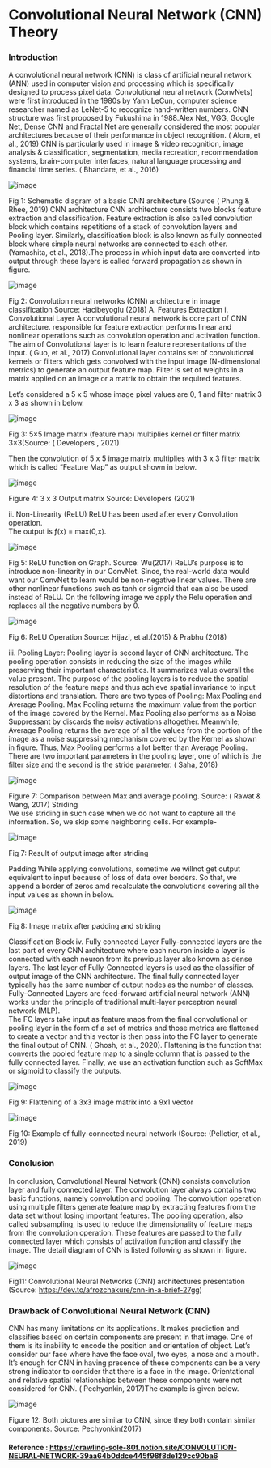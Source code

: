 # Convolutional Neural Network (CNN) Theory 


### Introduction 
A convolutional neural network (CNN) is class of artificial neural network (ANN) used in computer vision and processing which is specifically designed to process pixel data. Convolutional neural network (ConvNets) were first introduced in the 1980s by Yann LeCun, computer science researcher named as LeNet-5 to recognize hand-written numbers. CNN structure was first proposed by Fukushima in 1988.Alex Net, VGG, Google Net, Dense CNN and Fractal Net are generally considered the most popular architectures because of their performance in object recognition. ( Alom, et al., 2019) 
CNN is particularly used in image & video recognition, image analysis & classification, segmentation, media recreation, recommendation systems, brain-computer interfaces, natural language processing and financial time series.  ( Bhandare, et al., 2016) 

![image](https://github.com/Hem5555/Computer-Vision-internship-Projects-2021/assets/121716939/0050c965-1a13-4060-b908-5f6feee47abd)


Fig 1: Schematic diagram of a basic CNN architecture (Source ( Phung & Rhee, 2019) 
CNN architecture 
CNN architecture consists two blocks feature extraction and classification. Feature extraction is also called convolution block which contains repetitions of a stack of convolution layers and Pooling layer. Similarly, classification block is also known as fully connected block where simple neural networks are connected to each other. (Yamashita, et al., 2018).The process in which input data are converted into output through these layers is called forward propagation as shown in figure. 


![image](https://github.com/Hem5555/Computer-Vision-internship-Projects-2021/assets/121716939/e524ed4a-b0b2-4e17-bd8d-094a8215e76d)


Fig 2:  Convolution neural networks (CNN) architecture in image classification 
                                       Source:  Hacibeyoglu (2018) 
A. Features Extraction 
	i. 	Convolutional Layer 
A convolutional neural network is core part of CNN architecture. responsible for feature extraction performs linear and nonlinear operations such as convolution operation and activation function. The aim of Convolutional layer is to learn feature representations of the input. ( Guo, et al., 2017) Convolutional layer contains set of convolutional kernels or filters which gets convolved with the input image (N-dimensional metrics) to generate an output feature map. Filter is set of weights in a matrix applied on an image  or a matrix to obtain the required features. 
 
Let’s considered a 5 x 5 whose image pixel values are 0, 1 and filter matrix 3 x 3 as shown in below. 


![image](https://github.com/Hem5555/Computer-Vision-internship-Projects-2021/assets/121716939/adac4c72-54a7-4dc4-b957-5ea7ff0b98ad)


Fig 3: 5×5 Image matrix (feature map) multiplies kernel or filter matrix 3×3(Source: ( Developers , 2021) 
 
Then the convolution of 5 x 5 image matrix multiplies with 3 x 3 filter matrix which is called “Feature Map” as output shown in below. 


![image](https://github.com/Hem5555/Computer-Vision-internship-Projects-2021/assets/121716939/d979e235-a436-450f-b369-2f280a412356)


 Figure 4: 3 x 3 Output matrix Source: Developers (2021)      
 
ii. 	Non-Linearity (ReLU) 
ReLU has been used after every Convolution operation.  
The output is ƒ(x) = max(0,x).  


![image](https://github.com/Hem5555/Computer-Vision-internship-Projects-2021/assets/121716939/b0626fe5-35ea-4a4c-84bc-1abd1537d3f8)


Fig 5: ReLU function on Graph.  Source: Wu(2017) 
ReLU’s purpose is to introduce non-linearity in our ConvNet. Since, the real-world data would want our ConvNet to learn would be non-negative linear values. There are other nonlinear functions such as tanh or sigmoid that can also be used instead of ReLU. 
On the following image we apply the Relu operation and replaces all the negative numbers by  0. 


![image](https://github.com/Hem5555/Computer-Vision-internship-Projects-2021/assets/121716939/5d84dee5-fb44-45a9-aaad-c8559b4a82e8)

 Fig 6: ReLU Operation Source:   Hijazi, et al.(2015) & Prabhu (2018) 
 
iii. 	Pooling Layer: 
Pooling layer is second layer of CNN architecture. The pooling operation consists in reducing the size of the images while preserving their important characteristics. It summarizes value overall the value present. The purpose of the pooling layers is to reduce the spatial resolution of the feature maps and thus achieve spatial invariance to input distortions and translation. 
There are two types of Pooling: Max Pooling and Average Pooling. Max Pooling returns the maximum value from the portion of the image covered by the Kernel. Max Pooling also performs as a Noise Suppressant by discards the noisy activations altogether. Meanwhile; Average Pooling returns the average of all the values from the portion of the image as a noise suppressing mechanism covered by the Kernel as shown in figure. Thus, Max Pooling performs a lot better than Average Pooling. There are two important parameters in the pooling layer, one of which is the filter size and the second is the stride parameter.    ( Saha, 2018) 
 
 
![image](https://github.com/Hem5555/Computer-Vision-internship-Projects-2021/assets/121716939/35b9dd51-8b89-4b90-a148-fb5583d8b0ab)

Figure 7: Comparison between Max and average pooling. Source:  ( Rawat & Wang, 2017)  Striding  
We use striding in such case when we do not want to capture all the information. So, we skip some neighboring cells. For example- 



![image](https://github.com/Hem5555/Computer-Vision-internship-Projects-2021/assets/121716939/e520c1fa-fcfd-4fec-b71f-8a628cf3ee22)


Fig 7: Result of output image after striding  

Padding 
While applying convolutions, sometime we willnot get output equivalent to input because of loss of data over borders. So that, we append a border of zeros amd recalculate the convolutions covering all the input values as shown in below. 


![image](https://github.com/Hem5555/Computer-Vision-internship-Projects-2021/assets/121716939/c6778091-59e9-420d-ba12-343a1bbdbca1)


Fig 8: Image matrix after padding and striding 
 
 
Classification Block iv. 	Fully connected Layer 
Fully-connected layers are the last part of every CNN architecture where each neuron inside a layer is connected with each neuron from its previous layer also known as dense layers. The last layer of Fully-Connected layers is used as the classifier of output image of the CNN architecture. The final fully connected layer typically has the same number of output nodes as the number of classes. Fully-Connected Layers are feed-forward artificial neural network (ANN) works under the principle of traditional multi-layer perceptron neural network (MLP).  
The FC layers take input as feature maps from the final convolutional or pooling layer in the form of a set of metrics and those metrics are flattened to create a vector and this vector is then pass into the FC layer to generate the final output of CNN. ( Ghosh, et al., 2020). Flattening is the function that converts the pooled feature map to a single column that is passed to the fully connected layer. Finally, we use an activation function such as SoftMax or sigmoid to classify the outputs. 

![image](https://github.com/Hem5555/Computer-Vision-internship-Projects-2021/assets/121716939/f65d4978-bb5a-40cc-91ea-1d2763c668cd)


Fig 9: Flattening of a 3x3 image matrix into a 9x1 vector 

![image](https://github.com/Hem5555/Computer-Vision-internship-Projects-2021/assets/121716939/8ecd77bc-f0e4-47d0-8f8e-44e7ec0a9ef9)


Fig 10: Example of fully-connected neural network (Source: (Pelletier, et al., 2019) 

### Conclusion 

In conclusion, Convolutional Neural Network (CNN) consists convolution layer and fully connected layer. The convolution layer always contains two basic functions, namely convolution and pooling. The convolution operation using multiple filters generate feature map by extracting features from the data set without losing important features. The pooling operation, also called subsampling, is used to reduce the dimensionality of feature maps from the convolution operation. These features are passed to the fully connected layer which consists of activation function and classify the image. The detail diagram of CNN is listed following as shown in figure. 

![image](https://github.com/Hem5555/Computer-Vision-internship-Projects-2021/assets/121716939/3ffe41f7-470a-4fd5-a15d-6cdde4934a48)


Fig11: Convolutional Neural Networks (CNN) architectures presentation 
(Source: https://dev.to/afrozchakure/cnn-in-a-brief-27gg) 


### Drawback of Convolutional Neural Network (CNN) 

CNN has many limitations on its applications. It makes prediction and classifies based on certain components are present in that image. One of them is its inability to encode the position and orientation of object. Let’s consider our face where have the face oval, two eyes, a nose and a mouth. It’s enough for CNN in having presence of these components can be a very strong indicator to consider that there is a face in the image. Orientational and relative spatial relationships between these components were not considered for CNN. ( Pechyonkin, 2017)The example is given below.  


![image](https://github.com/Hem5555/Computer-Vision-internship-Projects-2021/assets/121716939/22f24d44-1eab-4e3c-ab8b-d14b2dbb4a30)


Figure 12: Both pictures are similar to CNN, since they both contain similar components. Source:   Pechyonkin(2017) 

#### Reference : https://crawling-sole-80f.notion.site/CONVOLUTION-NEURAL-NETWORK-39aa64b0ddce445f98f8de129cc90ba6







